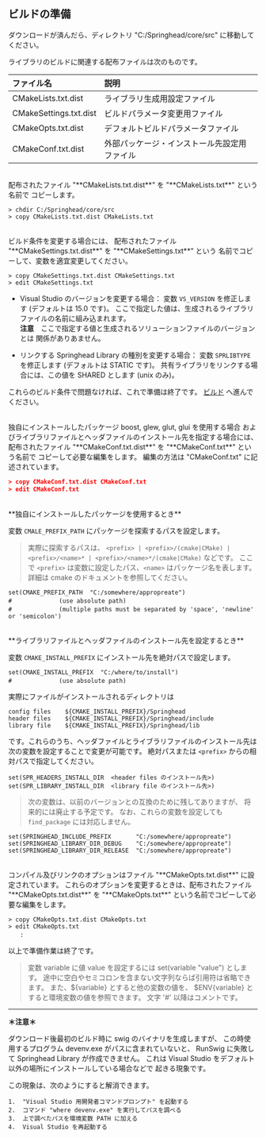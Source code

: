 ## ビルドの準備

ダウンロードが済んだら、ディレクトリ "C:/Springhead/core/src" に移動してください。

ライブラリのビルドに関連する配布ファイルは次のものです。

| ファイル名 | 説明 |
|:--|:--|
| CMakeLists.txt.dist | ライブラリ生成用設定ファイル |
| CMakeSettings.txt.dist | ビルドパラメータ変更用ファイル |
| CMakeOpts.txt.dist | デフォルトビルドパラメータファイル |
| CMakeConf.txt.dist | 外部パッケージ・インストール先設定用ファイル |

<br>
配布されたファイル "**CMakeLists.txt.dist**" を "**CMakeLists.txt**" という名前で
コピーします。

```
> chdir C:/Springhead/core/src
> copy CMakeLists.txt.dist CMakeLists.txt
```

<br>
ビルド条件を変更する場合には、
配布されたファイル "**CMakeSettings.txt.dist**" を "**CMakeSettings.txt**" という
名前でコピーして、変数を適宜変更してください。

```
> copy CMakeSettings.txt.dist CMakeSettings.txt
> edit CMakeSettings.txt
```

+ Visual Studio のバージョンを変更する場合： 
変数 `VS_VERSION` を修正します (デフォルトは 15.0 です)。
ここで指定した値は、生成されるライブラリファイルの名前に組み込まれます。<br>
**注意**　ここで指定する値と生成されるソリューションファイルのバージョンとは
関係がありあません。

+ リンクする Springhead Library の種別を変更する場合： 
変数 `SPRLIBTYPE` を修正します (デフォルトは STATIC です)。
共有ライブラリをリンクする場合には、この値を SHARED とします (unix のみ)。

これらのビルド条件で問題なければ、これで準備は終了です。
[ビルド](/install/Build.md) へ進んでください。

<br>
独自にインストールしたパッケージ boost, glew, glut, glui を使用する場合
およびライブラリファイルとヘッダファイルのインストール先を指定する場合には、
配布されたファイル "**CMakeConf.txt.dist**" を "**CMakeConf.txt**" という名前で
コピーして必要な編集をします。
編集の方法は "CMakeConf.txt" に記述されています。

```CMake
> copy CMakeConf.txt.dist CMakeConf.txt
> edit CMakeConf.txt
```

<br>
**独自にインストールしたパッケージを使用するとき**

変数 `CMALE_PREFIX_PATH` にパッケージを探索するパスを設定します。
> 実際に探索するパスは、
`<prefix> | <prefix>/(cmake|CMake) |
 <prefix>/<name>* | <prefix>/<name>*/(cmake|CMake)` などです。
ここで `<prefix>` は変数に設定したパス、`<name>` はパッケージ名を表します。
詳細は cmake のドキュメントを参照してください。

```
set(CMAKE_PREFIX_PATH  "C:/somewhere/appropreate")
#　　　　　　　　(use absolute path)
#　　　　　　　　(multiple paths must be separated by 'space', 'newline' or 'semicolon')
```

<br>
**ライブラリファイルとヘッダファイルのインストール先を設定するとき**

変数 `CMAKE_INSTALL_PREFIX` にインストール先を絶対パスで設定します。
```
set(CMAKE_INSTALL_PREFIX  "C:/where/to/install")
#　　　　　　　　(use absolute path)
```
実際にファイルがインストールされるディレクトリは
```
config files    ${CMAKE_INSTALL_PREFIX}/Springhead
header files    ${CMAKE_INSTALL_PREFIX}/Springhead/include
library file    ${CMAKE_INSTALL_PREFIX}/Springhead/lib
```
です。これらのうち、ヘッダファイルとライブラリファイルのインストール先は
次の変数を設定することで変更が可能です。
絶対パスまたは `<prefix>` からの相対パスで指定してください。
```
set(SPR_HEADERS_INSTALL_DIR  <header files のインストール先>)
set(SPR_LIBRARY_INSTALL_DIR  <library file のインストール先>)
```
> 次の変数は、以前のバージョンとの互換のために残してありますが、
将来的には廃止する予定です。
なお、これらの変数を設定しても `find_package` には対応しません。
```
set(SPRINGHEAD_INCLUDE_PREFIX       "C:/somewhere/appropreate")
set(SPRINGHEAD_LIBRARY_DIR_DEBUG    "C:/somewhere/appropreate")
set(SPRINGHEAD_LIBRARY_DIR_RELEASE  "C:/somewhere/appropreate")
```

<br>
コンパイル及びリンクのオプションはファイル "**CMakeOpts.txt.dist**" に設定されています。
これらのオプションを変更するときは、配布されたファイル "**CMakeOpts.txt.dist**" を
"**CMakeOpts.txt**" という名前でコピーして必要な編集をします。

```
> copy CMakeOpts.txt.dist CMakeOpts.txt
> edit CMakeOpts.txt
　　:
```

以上で準備作業は終了です。

> 変数 variable に値 value を設定するには set(variable "value") とします。
途中に空白やセミコロンを含まない文字列ならば引用符は省略できます。
また、${variable} とすると他の変数の値を、
$ENV{variable} とすると環境変数の値を参照できます。
文字 '#' 以降はコメントです。

<hr>
<a id="devenv"></a>
<strong>＊注意＊</strong>

ダウンロード後最初のビルド時に swig のバイナリを生成しますが、
この時使用するプログラム devenv.exe がパスに含まれていないと、
RunSwig に失敗して Springhead Library が作成できません。
これは Visual Studio をデフォルト以外の場所にインストールしている場合などで
起きる現象です。

この現象は、次のようにすると解消できます。

```
1.  "Visual Studio 用開発者コマンドプロンプト" を起動する
2.  コマンド "where devenv.exe" を実行してパスを調べる
3.  上で調べたパスを環境変数 PATH に加える
4.  Visual Studio を再起動する
```

